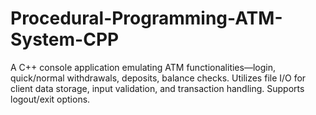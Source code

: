 # Procedural-Programming-ATM-System-CPP
A C++ console application emulating ATM functionalities—login, quick/normal withdrawals, deposits, balance checks. Utilizes file I/O for client data storage, input validation, and transaction handling. Supports logout/exit options.
